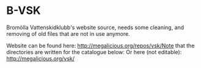 B-VSK
===

Bromölla Vattenskidklubb's website source, needs some cleaning, and removing of old files that are not in use anymore.

Website can be found here: http://megalicious.org/repos/vsk/Note that the directories are written for the catalogue below:
Or here (not editable): http://megalicious.org/vsk/
